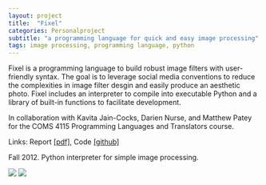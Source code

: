 ```yaml
---
layout: project
title:  "Fixel"
categories: Personalproject
subtitle: "a programming language for quick and easy image processing"
tags: image processing, programming language, python
---
```


Fixel is a programming language to build robust image filters with user-friendly syntax. The goal is to leverage social media conventions to reduce the complexities in image filter desgin and easily produce an aesthetic photo. Fixel includes an interpreter to compile into executable Python and a library of built-in functions to facilitate development. 



In collaboration with Kavita Jain-Cocks, Darien Nurse, and Matthew Patey for the COMS 4115 Programming Languages and Translators course.

Links: Report <a href="{{ site.baseurl }}/projects/files/fixel_final_paper.pdf">[pdf]</a>,
Code <a href="https://github.com/MatthewPatey/Fixel">[github]</a>

Fall 2012. Python interpreter for simple image processing.

<img src="{{ site.baseurl }}/projects/images/fixel1.png" />
<img src="{{ site.baseurl }}/projects/images/fixel2.png" />